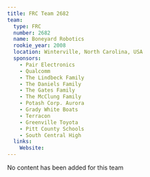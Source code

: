 ```yaml
---
title: FRC Team 2682
team:
  type: FRC
  number: 2682
  name: Boneyard Robotics
  rookie_year: 2008
  location: Winterville, North Carolina, USA
  sponsors:
    - Pair Electronics
    - Qualcomm
    - The Lindbeck Family
    - The Daniels Family
    - The Gates Family
    - The McClung Family
    - Potash Corp. Aurora
    - Grady White Boats
    - Terracon
    - Greenville Toyota
    - Pitt County Schools
    - South Central High
  links:
    Website: 
---
```

No content has been added for this team